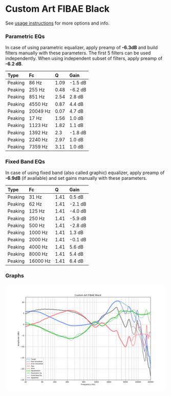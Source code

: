 # Custom Art FIBAE Black
See [usage instructions](https://github.com/jaakkopasanen/AutoEq#usage) for more options and info.

### Parametric EQs
In case of using parametric equalizer, apply preamp of **-6.3dB** and build filters manually
with these parameters. The first 5 filters can be used independently.
When using independent subset of filters, apply preamp of **-6.2 dB**.

| Type    | Fc       |    Q | Gain    |
|:--------|:---------|:-----|:--------|
| Peaking | 86 Hz    | 1.09 | -1.5 dB |
| Peaking | 255 Hz   | 0.48 | -6.2 dB |
| Peaking | 851 Hz   | 2.54 | 2.8 dB  |
| Peaking | 4550 Hz  | 0.87 | 4.4 dB  |
| Peaking | 20049 Hz | 0.07 | 4.7 dB  |
| Peaking | 17 Hz    | 1.56 | 1.0 dB  |
| Peaking | 1123 Hz  | 1.82 | 1.1 dB  |
| Peaking | 1392 Hz  | 2.3  | -1.8 dB |
| Peaking | 2240 Hz  | 2.97 | 1.0 dB  |
| Peaking | 7359 Hz  | 3.11 | 1.0 dB  |

### Fixed Band EQs
In case of using fixed band (also called graphic) equalizer, apply preamp of **-6.9dB**
(if available) and set gains manually with these parameters.

| Type    | Fc       |    Q | Gain    |
|:--------|:---------|:-----|:--------|
| Peaking | 31 Hz    | 1.41 | 0.5 dB  |
| Peaking | 62 Hz    | 1.41 | -2.1 dB |
| Peaking | 125 Hz   | 1.41 | -4.0 dB |
| Peaking | 250 Hz   | 1.41 | -5.9 dB |
| Peaking | 500 Hz   | 1.41 | -2.8 dB |
| Peaking | 1000 Hz  | 1.41 | 1.3 dB  |
| Peaking | 2000 Hz  | 1.41 | -0.1 dB |
| Peaking | 4000 Hz  | 1.41 | 5.6 dB  |
| Peaking | 8000 Hz  | 1.41 | 5.4 dB  |
| Peaking | 16000 Hz | 1.41 | 6.4 dB  |

### Graphs
![](./Custom%20Art%20FIBAE%20Black.png)